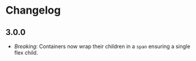 # Changelog 

## 3.0.0
* *Breaking*: Containers now wrap their children in a `span` ensuring a single flex child.
